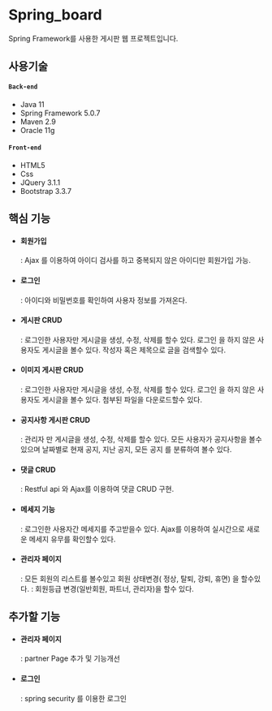 # Spring_board
Spring Framework를 사용한 게시판 웹 프로젝트입니다.

## 사용기술

#### `Back-end`
+ Java 11
+ Spring Framework 5.0.7
+ Maven 2.9
+ Oracle 11g

#### `Front-end`
+ HTML5
+ Css
+ JQuery 3.1.1
+ Bootstrap 3.3.7

## 핵심 기능

+ #### 회원가입
  : Ajax 를 이용하여 아이디 검사를 하고 중복되지 않은 아이디만 회원가입 가능.

+ #### 로그인
  : 아이디와 비밀번호를 확인하여 사용자 정보를 가져온다.

+ #### 게시판 CRUD
  : 로그인한 사용자만 게시글을 생성, 수정, 삭제를 할수 있다. 
    로그인 을 하지 않은 사용자도 게시글을 볼수 있다.
    작성자 혹은 제목으로 글을 검색할수 있다.

+ #### 이미지 게시판 CRUD
  : 로그인한 사용자만 게시글을 생성, 수정, 삭제를 할수 있다. 
    로그인 을 하지 않은 사용자도 게시글을 볼수 있다. 
    첨부된 파일을 다운로드할수 있다.
  
+ #### 공지사항 게시판 CRUD
  : 관리자 만 게시글을 생성, 수정, 삭제를 할수 있다. 
    모든 사용자가 공지사항을 볼수 있으며 날짜별로 현재 공지, 지난 공지, 모든 공지 를 분류하여 볼수 있다.

+ #### 댓글 CRUD
  : Restful api 와 Ajax를 이용하여 댓글 CRUD 구현.
    
+ #### 메세지 기능
  : 로그인한 사용자간 메세지를 주고받을수 있다.
    Ajax를 이용하여 실시간으로 새로운 메세지 유무를  확인할수 있다.

+ #### 관리자 페이지
  : 모든 회원의 리스트를 볼수있고 회원 상태변경( 정상, 탈퇴, 강퇴, 휴면) 을 할수있다.
  : 회원등급 변경(일반회원, 파트너, 관리자)을 할수 있다. 
  
## 추가할 기능

+ #### 관리자 페이지
  : partner Page 추가 및 기능개선
  
+ #### 로그인
  : spring security 를 이용한 로그인
  
